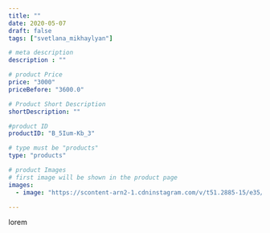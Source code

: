```yaml
---
title: ""
date: 2020-05-07
draft: false
tags: ["svetlana_mikhaylyan"]

# meta description
description : ""

# product Price
price: "3000"
priceBefore: "3600.0"

# Product Short Description
shortDescription: ""

#product ID
productID: "B_5Ium-Kb_3"

# type must be "products"
type: "products"

# product Images
# first image will be shown in the product page
images:
  - image: "https://scontent-arn2-1.cdninstagram.com/v/t51.2885-15/e35/95775877_1133364373697123_4954073809859795135_n.jpg?se=7&tp=1&_nc_ht=scontent-arn2-1.cdninstagram.com&_nc_cat=111&_nc_ohc=GOMM8rRj8tcAX9Q0QQo&oh=6a60f96d87dc0c0d949dd989ba269c0b&oe=60730DFF&ig_cache_key=MjMwMzkxMTA3MTY4OTg1MDg3MQ%3D%3D.2"

---
```

lorem
